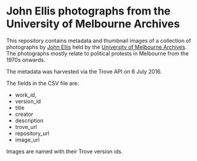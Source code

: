 # John Ellis photographs from the University of Melbourne Archives

This repository contains metadata and thumbnail images of a collection of photographs by [John Ellis](http://hdl.handle.net/11343/62307) held by the [University of Melbourne Archives](http://archives.unimelb.edu.au/). The photographs mostly relate to political protests in Melbourne from the 1970s onwards.

The metadata was harvested via the Trove API on 6 July 2016.

The fields in the CSV file are:

* work_id,
* version_id
* title
* creator
* description
* trove_url
* repository_url
* image_url

Images are named with their Trove version ids.